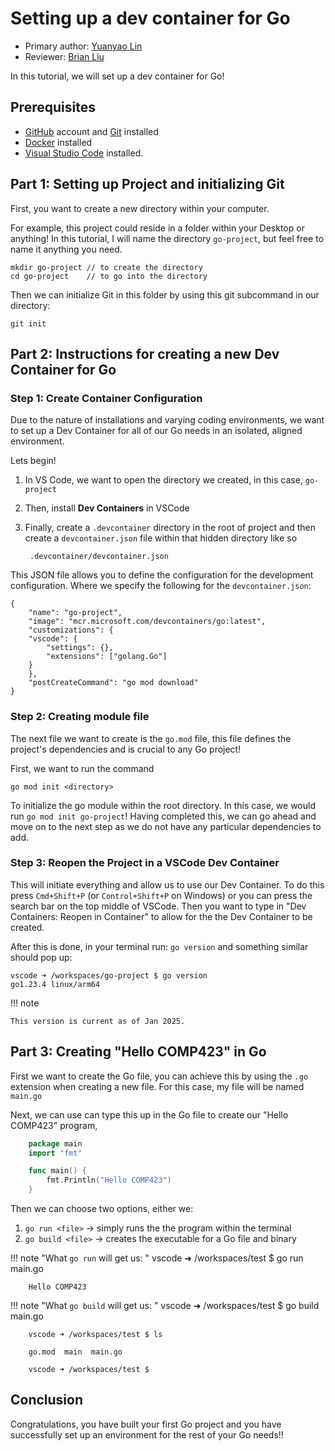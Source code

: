 # Setting up a dev container for Go

* Primary author: [Yuanyao Lin](https://github.com/yuanyaolin13)
* Reviewer: [Brian Liu](https://github.com/brianx426)

In this tutorial, we will set up a dev container for Go!

## Prerequisites
- [GitHub](https://github.com/) account and [Git](https://git-scm.com/book/en/v2/Getting-Started-Installing-Git) installed
- [Docker](https://docs.docker.com/engine/install/) installed 
- [Visual Studio Code](https://code.visualstudio.com/) installed.

## Part 1: Setting up Project and initializing Git

First, you want to create a new directory within your computer.

For example, this project could reside in a folder within your Desktop or anything!
In this tutorial, I will name the directory `go-project`, but feel free to name it anything you need.

    mkdir go-project // to create the directory
    cd go-project    // to go into the directory

Then we can initialize Git in this folder by using this git subcommand in our directory:

    git init 

## Part 2: Instructions for creating a new Dev Container for Go

### Step 1: Create Container Configuration

Due to the nature of installations and varying coding environments, we want to set up a Dev Container for all of our Go needs in an isolated, aligned environment.

Lets begin!

1. In VS Code, we want to open the directory we created, in this case, `go-project`

2. Then, install **Dev Containers** in VSCode

3. Finally, create a `.devcontainer` directory in the root of project and then create a `devcontainer.json` file within that hidden directory like so

        .devcontainer/devcontainer.json

This JSON file allows you to define the configuration for the development configuration. Where we specify the following for the `devcontainer.json`:

    {
        "name": "go-project",
        "image": "mcr.microsoft.com/devcontainers/go:latest",
        "customizations": {
        "vscode": {
            "settings": {},
            "extensions": ["golang.Go"]
        }
        },
        "postCreateCommand": "go mod download"
    }

### Step 2: Creating module file

The next file we want to create is the `go.mod` file, this file defines the project's dependencies and is crucial to any Go project!

First, we want to run the command 

    go mod init <directory>

To initialize the go module within the root directory. In this case, we would run `go mod init go-project`!
Having completed this, we can go ahead and move on to the next step as we do not have any particular dependencies to add.

### Step 3: Reopen the Project in a VSCode Dev Container

This will initiate everything and allow us to use our Dev Container. To do this press `Cmd+Shift+P` (or `Control+Shift+P` on Windows) or you can press the search bar on the top middle of VSCode.
Then you want to type in "Dev Containers: Reopen in Container" to allow for the the Dev Container to be created. 

After this is done, in your terminal run: `go version` and something similar should pop up:

    vscode ➜ /workspaces/go-project $ go version 
    go1.23.4 linux/arm64
 
!!! note
    
    This version is current as of Jan 2025.

## Part 3: Creating "Hello COMP423" in Go

First we want to create the Go file, you can achieve this by using the `.go` extension when creating a new file. For this case, my file will be named `main.go`

Next, we can use can type this up in the Go file to create our "Hello COMP423" program,

``` go
    package main
    import "fmt"

    func main() {
        fmt.Println("Hello COMP423")
    }
```

Then we can choose two options, either we:

1. `go run <file>`   -> simply runs the the program within the terminal
2. `go build <file>` -> creates the executable for a Go file and binary

!!! note "What `go run` will get us: "
        vscode ➜ /workspaces/test $ go run main.go

        Hello COMP423

!!! note "What `go build` will get us: "
        vscode ➜ /workspaces/test $ go build main.go

        vscode ➜ /workspaces/test $ ls

        go.mod  main  main.go
        
        vscode ➜ /workspaces/test $ 

## Conclusion

Congratulations, you have built your first Go project and you have successfully set up an environment for the rest of your Go needs!!
